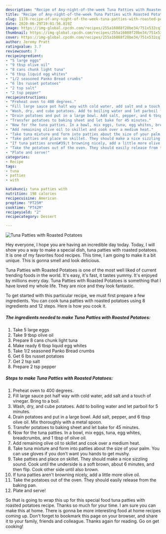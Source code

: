 ```yaml
---
description: "Recipe of Any-night-of-the-week Tuna Patties with Roasted Potatoes"
title: "Recipe of Any-night-of-the-week Tuna Patties with Roasted Potatoes"
slug: 1178-recipe-of-any-night-of-the-week-tuna-patties-with-roasted-potatoes
date: 2020-06-29T19:01:56.819Z
image: https://img-global.cpcdn.com/recipes/255a16088f20be34/751x532cq70/tuna-patties-with-roasted-potatoes-recipe-main-photo.jpg
thumbnail: https://img-global.cpcdn.com/recipes/255a16088f20be34/751x532cq70/tuna-patties-with-roasted-potatoes-recipe-main-photo.jpg
cover: https://img-global.cpcdn.com/recipes/255a16088f20be34/751x532cq70/tuna-patties-with-roasted-potatoes-recipe-main-photo.jpg
author: Jeremy Pratt
ratingvalue: 3.7
reviewcount: 7
recipeingredient:
- "5 large eggs"
- "9 tbsp olive oil"
- "8 cans chunk light tuna"
- "6 tbsp liquid egg whites"
- "1/2 seasoned Panko Bread crumbs"
- "6 lbs russet potatoes"
- "2 tsp salt"
- "2 tsp pepper"
recipeinstructions:
- "Preheat oven to 400 degrees."
- "Fill large sauce pot half way with cold water, add salt and a touch of vinegar. Bring to a boil."
- "Wash, dry, and cube potatoes. Add to boiling water and let parboil for 5 minutes."
- "Drain potatoes and put in a large bowl. Add salt, pepper, and 6 tbsp olive oil. Mix thoroughly with a metal spoon."
- "Transfer potatoes to baking sheet and let bake for 45 minutes."
- "Now for the tuna patties. In a bowl, mix eggs, tuna, egg whites, breadcrumbs, and 1 tbsp of olive oil."
- "Add remaining olive oil to skillet and cook over a medium heat."
- "Take tuna mixture and form into patties about the size of your palm. You can use gloves if you don&#39;t want you hands to get mushy."
- "Take patties and place on skillet. They should make a nice sizzling sound. Cook until the underside is a soft brown, about 6 minutes, and then flip. Cook other side until also brown."
- "If tuna patties aren&#39;t browning nicely, add a little more olive oil."
- "Take the potatoes out of the oven. They should easily release from the baking pan."
- "Plate and serve!"
categories:
- Recipe
tags:
- tuna
- patties
- with

katakunci: tuna patties with 
nutrition: 198 calories
recipecuisine: American
preptime: "PT25M"
cooktime: "PT42M"
recipeyield: "2"
recipecategory: Dessert

---
```



![Tuna Patties with Roasted Potatoes](https://img-global.cpcdn.com/recipes/255a16088f20be34/751x532cq70/tuna-patties-with-roasted-potatoes-recipe-main-photo.jpg)

Hey everyone, I hope you are having an incredible day today. Today, I will show you a way to make a special dish, tuna patties with roasted potatoes. It is one of my favorites food recipes. This time, I am going to make it a bit unique. This is gonna smell and look delicious.

Tuna Patties with Roasted Potatoes is one of the most well liked of current trending foods in the world. It's easy, it's fast, it tastes yummy. It's enjoyed by millions every day. Tuna Patties with Roasted Potatoes is something that I have loved my whole life. They are nice and they look fantastic.




To get started with this particular recipe, we must first prepare a few ingredients. You can cook tuna patties with roasted potatoes using 8 ingredients and 12 steps. Here is how you cook it.

<!--inarticleads1-->

##### The ingredients needed to make Tuna Patties with Roasted Potatoes:

1. Take 5 large eggs
1. Take 9 tbsp olive oil
1. Prepare 8 cans chunk light tuna
1. Make ready 6 tbsp liquid egg whites
1. Take 1/2 seasoned Panko Bread crumbs
1. Get 6 lbs russet potatoes
1. Get 2 tsp salt
1. Prepare 2 tsp pepper




<!--inarticleads2-->

##### Steps to make Tuna Patties with Roasted Potatoes:

1. Preheat oven to 400 degrees.
1. Fill large sauce pot half way with cold water, add salt and a touch of vinegar. Bring to a boil.
1. Wash, dry, and cube potatoes. Add to boiling water and let parboil for 5 minutes.
1. Drain potatoes and put in a large bowl. Add salt, pepper, and 6 tbsp olive oil. Mix thoroughly with a metal spoon.
1. Transfer potatoes to baking sheet and let bake for 45 minutes.
1. Now for the tuna patties. In a bowl, mix eggs, tuna, egg whites, breadcrumbs, and 1 tbsp of olive oil.
1. Add remaining olive oil to skillet and cook over a medium heat.
1. Take tuna mixture and form into patties about the size of your palm. You can use gloves if you don&#39;t want you hands to get mushy.
1. Take patties and place on skillet. They should make a nice sizzling sound. Cook until the underside is a soft brown, about 6 minutes, and then flip. Cook other side until also brown.
1. If tuna patties aren&#39;t browning nicely, add a little more olive oil.
1. Take the potatoes out of the oven. They should easily release from the baking pan.
1. Plate and serve!




So that is going to wrap this up for this special food tuna patties with roasted potatoes recipe. Thanks so much for your time. I am sure you can make this at home. There is gonna be more interesting food at home recipes coming up. Don't forget to bookmark this page on your browser, and share it to your family, friends and colleague. Thanks again for reading. Go on get cooking!
